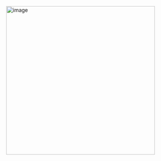 <img width="400" alt="image" src="https://github.com/user-attachments/assets/443cb8d5-0b26-4bf9-938e-faf058375877" />  

